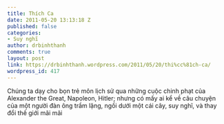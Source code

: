 ```yaml
---
title: Thích Ca
date: 2011-05-20 13:13:18 Z
published: false
categories:
- Suy nghĩ
author: drbinhthanh
comments: true
layout: post
link: https://drbinhthanh.wordpress.com/2011/05/20/thi%cc%81ch-ca/
wordpress_id: 417
---
```


Chúng ta dạy cho bọn trẻ môn lịch sử qua những cuộc chinh phạt của Alexander the Great, Napoleon, Hitler; nhưng có mấy ai kể về câu chuyện của một người đàn ông trầm lặng, ngồi dưới một cái cây, suy nghĩ, và thay đổi thế giới mãi mãi
